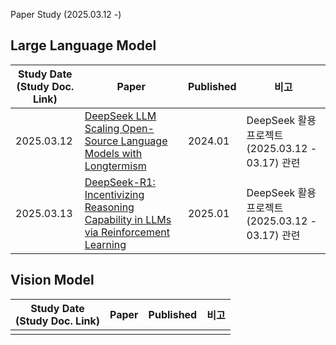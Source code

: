 Paper Study (2025.03.12 -)

## Large Language Model

| Study Date<br>(Study Doc. Link) | Paper                                                                                                                  | Published | 비고                                       |
|---------------------------------|------------------------------------------------------------------------------------------------------------------------|-----------|------------------------------------------|
| 2025.03.12                      | [DeepSeek LLM Scaling Open-Source Language Models with Longtermism](https://arxiv.org/pdf/2401.02954)                  | 2024.01   | DeepSeek 활용 프로젝트 (2025.03.12 - 03.17) 관련 |
| 2025.03.13                      | [DeepSeek-R1: Incentivizing Reasoning Capability in LLMs via Reinforcement Learning](https://arxiv.org/pdf/2501.12948) | 2025.01   | DeepSeek 활용 프로젝트 (2025.03.12 - 03.17) 관련 |

## Vision Model

| Study Date<br>(Study Doc. Link) | Paper | Published | 비고 |
|---------------------------------|-------|-----------|----|
|                                 |       |           |    |